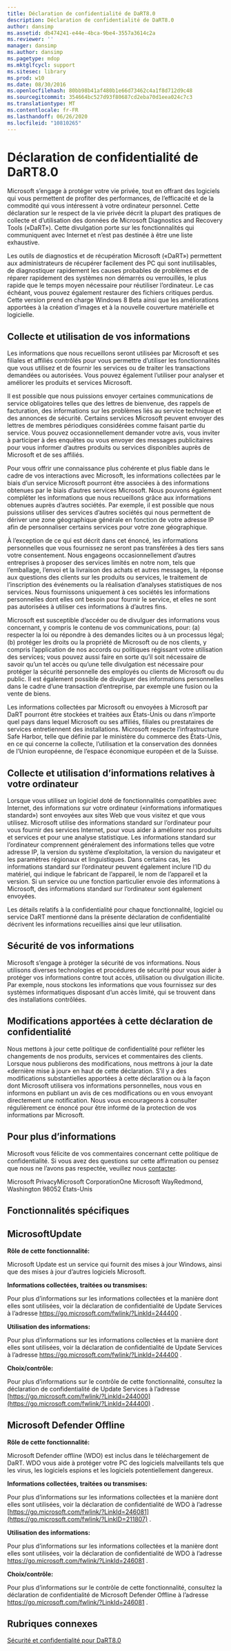 ```yaml
---
title: Déclaration de confidentialité de DaRT8.0
description: Déclaration de confidentialité de DaRT8.0
author: dansimp
ms.assetid: db474241-e44e-4bca-9be4-3557a3614c2a
ms.reviewer: ''
manager: dansimp
ms.author: dansimp
ms.pagetype: mdop
ms.mktglfcycl: support
ms.sitesec: library
ms.prod: w10
ms.date: 08/30/2016
ms.openlocfilehash: 80bb98b41af480b1e66d73462c4a1f8d712d9c48
ms.sourcegitcommit: 354664bc527d93f80687cd2eba70d1eea024c7c3
ms.translationtype: MT
ms.contentlocale: fr-FR
ms.lasthandoff: 06/26/2020
ms.locfileid: "10810265"
---
```

# Déclaration de confidentialité de DaRT8.0


Microsoft s’engage à protéger votre vie privée, tout en offrant des logiciels qui vous permettent de profiter des performances, de l’efficacité et de la commodité qui vous intéressent à votre ordinateur personnel. Cette déclaration sur le respect de la vie privée décrit la plupart des pratiques de collecte et d’utilisation des données de Microsoft Diagnostics and Recovery Tools («DaRT»). Cette divulgation porte sur les fonctionnalités qui communiquent avec Internet et n’est pas destinée à être une liste exhaustive.

Les outils de diagnostics et de récupération Microsoft («DaRT») permettent aux administrateurs de récupérer facilement des PC qui sont inutilisables, de diagnostiquer rapidement les causes probables de problèmes et de réparer rapidement des systèmes non démarrés ou verrouillés, le plus rapide que le temps moyen nécessaire pour réutiliser l’ordinateur. Le cas échéant, vous pouvez également restaurer des fichiers critiques perdus. Cette version prend en charge Windows 8 Beta ainsi que les améliorations apportées à la création d’images et à la nouvelle couverture matérielle et logicielle.

## Collecte et utilisation de vos informations


Les informations que nous recueillons seront utilisées par Microsoft et ses filiales et affiliés contrôlés pour vous permettre d’utiliser les fonctionnalités que vous utilisez et de fournir les services ou de traiter les transactions demandées ou autorisées. Vous pouvez également l’utiliser pour analyser et améliorer les produits et services Microsoft.

Il est possible que nous puissions envoyer certaines communications de service obligatoires telles que des lettres de bienvenue, des rappels de facturation, des informations sur les problèmes liés au service technique et des annonces de sécurité. Certains services Microsoft peuvent envoyer des lettres de membres périodiques considérées comme faisant partie du service. Vous pouvez occasionnellement demander votre avis, vous inviter à participer à des enquêtes ou vous envoyer des messages publicitaires pour vous informer d’autres produits ou services disponibles auprès de Microsoft et de ses affiliés.

Pour vous offrir une connaissance plus cohérente et plus fiable dans le cadre de vos interactions avec Microsoft, les informations collectées par le biais d’un service Microsoft pourront être associées à des informations obtenues par le biais d’autres services Microsoft. Nous pouvons également compléter les informations que nous recueillons grâce aux informations obtenues auprès d’autres sociétés. Par exemple, il est possible que nous puissions utiliser des services d’autres sociétés qui nous permettent de dériver une zone géographique générale en fonction de votre adresse IP afin de personnaliser certains services pour votre zone géographique.

À l’exception de ce qui est décrit dans cet énoncé, les informations personnelles que vous fournissez ne seront pas transférées à des tiers sans votre consentement. Nous engageons occasionnellement d’autres entreprises à proposer des services limités en notre nom, tels que l’emballage, l’envoi et la livraison des achats et autres messages, la réponse aux questions des clients sur les produits ou services, le traitement de l’inscription des événements ou la réalisation d’analyses statistiques de nos services. Nous fournissons uniquement à ces sociétés les informations personnelles dont elles ont besoin pour fournir le service, et elles ne sont pas autorisées à utiliser ces informations à d’autres fins.

Microsoft est susceptible d’accéder ou de divulguer des informations vous concernant, y compris le contenu de vos communications, pour: (a) respecter la loi ou répondre à des demandes licites ou à un processus légal; (b) protéger les droits ou la propriété de Microsoft ou de nos clients, y compris l’application de nos accords ou politiques régissant votre utilisation des services; vous pouvez aussi faire en sorte qu’il soit nécessaire de savoir qu’un tel accès ou qu’une telle divulgation est nécessaire pour protéger la sécurité personnelle des employés ou clients de Microsoft ou du public. Il est également possible de divulguer des informations personnelles dans le cadre d’une transaction d’entreprise, par exemple une fusion ou la vente de biens.

Les informations collectées par Microsoft ou envoyées à Microsoft par DaRT pourront être stockées et traitées aux États-Unis ou dans n’importe quel pays dans lequel Microsoft ou ses affiliés, filiales ou prestataires de services entretiennent des installations. Microsoft respecte l’infrastructure Safe Harbor, telle que définie par le ministère du commerce des États-Unis, en ce qui concerne la collecte, l’utilisation et la conservation des données de l’Union européenne, de l’espace économique européen et de la Suisse.

## Collecte et utilisation d’informations relatives à votre ordinateur


Lorsque vous utilisez un logiciel doté de fonctionnalités compatibles avec Internet, des informations sur votre ordinateur («informations informatiques standard») sont envoyées aux sites Web que vous visitez et que vous utilisez. Microsoft utilise des informations standard sur l’ordinateur pour vous fournir des services Internet, pour vous aider à améliorer nos produits et services et pour une analyse statistique. Les informations standard sur l’ordinateur comprennent généralement des informations telles que votre adresse IP, la version du système d’exploitation, la version du navigateur et les paramètres régionaux et linguistiques. Dans certains cas, les informations standard sur l’ordinateur peuvent également inclure l’ID du matériel, qui indique le fabricant de l’appareil, le nom de l’appareil et la version. Si un service ou une fonction particulier envoie des informations à Microsoft, des informations standard sur l’ordinateur sont également envoyées.

Les détails relatifs à la confidentialité pour chaque fonctionnalité, logiciel ou service DaRT mentionné dans la présente déclaration de confidentialité décrivent les informations recueillies ainsi que leur utilisation.

## Sécurité de vos informations


Microsoft s’engage à protéger la sécurité de vos informations. Nous utilisons diverses technologies et procédures de sécurité pour vous aider à protéger vos informations contre tout accès, utilisation ou divulgation illicite. Par exemple, nous stockons les informations que vous fournissez sur des systèmes informatiques disposant d’un accès limité, qui se trouvent dans des installations contrôlées.

## Modifications apportées à cette déclaration de confidentialité


Nous mettons à jour cette politique de confidentialité pour refléter les changements de nos produits, services et commentaires des clients. Lorsque nous publierons des modifications, nous mettrons à jour la date «dernière mise à jour» en haut de cette déclaration. S’il y a des modifications substantielles apportées à cette déclaration ou à la façon dont Microsoft utilisera vos informations personnelles, nous vous en informons en publiant un avis de ces modifications ou en vous envoyant directement une notification. Nous vous encourageons à consulter régulièrement ce énoncé pour être informé de la protection de vos informations par Microsoft.

## Pour plus d’informations


Microsoft vous félicite de vos commentaires concernant cette politique de confidentialité. Si vous avez des questions sur cette affirmation ou pensez que nous ne l’avons pas respectée, veuillez nous [contacter](https://go.microsoft.com/fwlink/?LinkID=245853).

Microsoft PrivacyMicrosoft CorporationOne Microsoft WayRedmond, Washington 98052 États-Unis

## Fonctionnalités spécifiques


## MicrosoftUpdate


**Rôle de cette fonctionnalité:**

Microsoft Update est un service qui fournit des mises à jour Windows, ainsi que des mises à jour d’autres logiciels Microsoft.

**Informations collectées, traitées ou transmises:**

Pour plus d’informations sur les informations collectées et la manière dont elles sont utilisées, voir la déclaration de confidentialité de Update Services à l’adresse <https://go.microsoft.com/fwlink/?LinkId=244400> .

**Utilisation des informations:**

Pour plus d’informations sur les informations collectées et la manière dont elles sont utilisées, voir la déclaration de confidentialité de Update Services à l’adresse <https://go.microsoft.com/fwlink/?LinkId=244400> .

**Choix/contrôle:**

Pour plus d’informations sur le contrôle de cette fonctionnalité, consultez la déclaration de confidentialité de Update Services à l’adresse [https://go.microsoft.com/fwlink/?LinkId=244000](https://go.microsoft.com/fwlink/?LinkId=244400) .

## Microsoft Defender Offline


**Rôle de cette fonctionnalité:**

Microsoft Defender offline (WDO) est inclus dans le téléchargement de DaRT. WDO vous aide à protéger votre PC des logiciels malveillants tels que les virus, les logiciels espions et les logiciels potentiellement dangereux.

**Informations collectées, traitées ou transmises:**

Pour plus d’informations sur les informations collectées et la manière dont elles sont utilisées, voir la déclaration de confidentialité de WDO à l’adresse [https://go.microsoft.com/fwlink/?LinkId=246081](https://go.microsoft.com/fwlink/?LinkID=211807) .

**Utilisation des informations:**

Pour plus d’informations sur les informations collectées et la manière dont elles sont utilisées, voir la déclaration de confidentialité de WDO à l’adresse <https://go.microsoft.com/fwlink/?LinkId=246081> .

**Choix/contrôle:**

Pour plus d’informations sur le contrôle de cette fonctionnalité, consultez la déclaration de confidentialité de Microsoft Defender Offline à l’adresse <https://go.microsoft.com/fwlink/?LinkId=246081> .

## Rubriques connexes


[Sécurité et confidentialité pour DaRT8.0](security-and-privacy-for-dart-80-dart-8.md)

 

 





